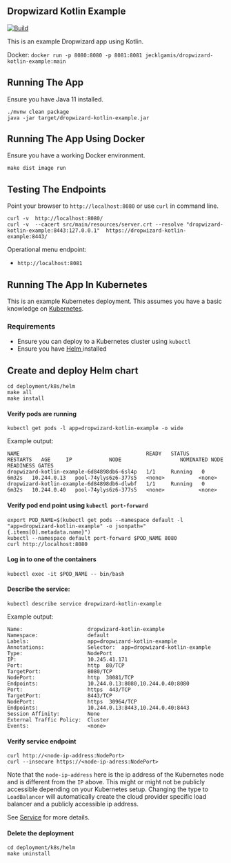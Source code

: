 ## Dropwizard Kotlin Example

[![Build](https://github.com/jecklgamis/dropwizard-kotlin-example/actions/workflows/build.yml/badge.svg)](https://github.com/jecklgamis/dropwizard-kotlin-example/actions/workflows/build.yml)

This is an example Dropwizard app using Kotlin.

Docker: `docker run -p 8080:8080 -p 8081:8081 jecklgamis/dropwizard-kotlin-example:main`

## Running The App
Ensure you have Java 11 installed.
```
./mvnw clean package
java -jar target/dropwizard-kotlin-example.jar
```

## Running The App Using Docker
Ensure you have a working Docker environment.
```
make dist image run
```

## Testing The Endpoints
Point your browser to `http://localhost:8080` or use `curl` in command line.

```
curl -v  http://localhost:8080/
curl -v  --cacert src/main/resources/server.crt --resolve "dropwizard-kotlin-example:8443:127.0.0.1"  https://dropwizard-kotlin-example:8443/
```

Operational menu endpoint:
* `http://localhost:8081`

## Running The App In Kubernetes
This is an example Kubernetes deployment. This assumes you have a basic knowledge on [Kubernetes](https://kubernetes.io).

### Requirements
* Ensure you can deploy to a Kubernetes cluster using `kubectl`
* Ensure you have [Helm ](https://helm.sh/) installed

## Create and deploy Helm chart
```
cd deployment/k8s/helm 
make all
make install
```

#### Verify pods are running
```
kubectl get pods -l app=dropwizard-kotlin-example -o wide
```
Example output:
```
NAME                                         READY   STATUS    RESTARTS   AGE     IP            NODE                   NOMINATED NODE   READINESS GATES
dropwizard-kotlin-example-6d84898db6-6sl4p   1/1     Running   0          6m32s   10.244.0.13   pool-74ylys6z6-377s5   <none>           <none>
dropwizard-kotlin-example-6d84898db6-dlwbf   1/1     Running   0          6m32s   10.244.0.40   pool-74ylys6z6-377s5   <none>           <none>
```

#### Verify pod end point using `kubectl port-forward`
```
export POD_NAME=$(kubectl get pods --namespace default -l "app=dropwizard-kotlin-example" -o jsonpath="{.items[0].metadata.name}")
kubectl --namespace default port-forward $POD_NAME 8080
curl http://localhost:8080
```

#### Log in to one of the containers
```
kubectl exec -it $POD_NAME -- bin/bash
```

#### Describe the service:
```
kubectl describe service dropwizard-kotlin-example
```
Example output:
```
Name:                     dropwizard-kotlin-example
Namespace:                default
Labels:                   app=dropwizard-kotlin-example
Annotations:              Selector:  app=dropwizard-kotlin-example
Type:                     NodePort
IP:                       10.245.41.171
Port:                     http  80/TCP
TargetPort:               8080/TCP
NodePort:                 http  30081/TCP
Endpoints:                10.244.0.13:8080,10.244.0.40:8080
Port:                     https  443/TCP
TargetPort:               8443/TCP
NodePort:                 https  30964/TCP
Endpoints:                10.244.0.13:8443,10.244.0.40:8443
Session Affinity:         None
External Traffic Policy:  Cluster
Events:                   <none>
```

#### Verify service endpoint
```
curl http://<node-ip-address:NodePort>
curl --insecure https://<node-ip-adress:NodePort>
```
Note that the `node-ip-address` here is the ip address of the Kubernetes node and is different from the `IP` above.
This might or might not be publicly accessible depending on your Kubernetes setup. Changing the type to `LoadBalancer` 
will automatically create the cloud provider specific load balancer and a publicly accessible ip address.

See [Service](https://kubernetes.io/docs/concepts/services-networking/service/) for more details.

#### Delete the deployment
```
cd deployment/k8s/helm
make uninstall 
```
